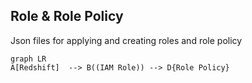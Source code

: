 ## Role & Role Policy 

Json files for applying and creating roles and role policy



```mermaid
graph LR
A[Redshift]  --> B((IAM Role)) --> D{Role Policy}
```
